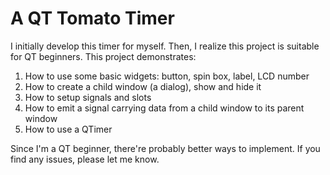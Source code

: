 # A QT Tomato Timer
I initially develop this timer for myself. Then, I realize this project is suitable for QT beginners. This project demonstrates:

1. How to use some basic widgets: button, spin box, label, LCD number
2. How to create a child window (a dialog), show and hide it
3. How to setup signals and slots
4. How to emit a signal carrying data from a child window to its parent window
5. How to use a QTimer

Since I'm a QT beginner, there're probably better ways to implement. If you find any issues, please let me know.